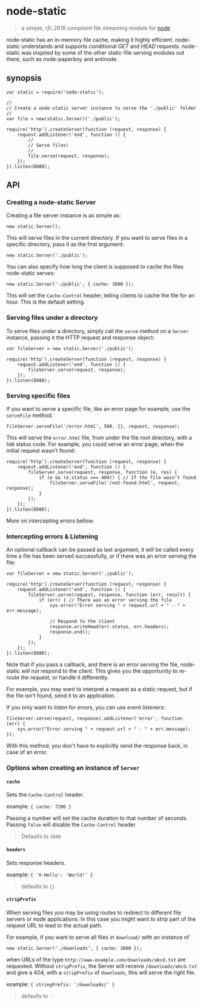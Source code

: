 node-static
===========

> a simple, *rfc 2616 compliant* file streaming module for [node](http://nodejs.org)

node-static has an in-memory file cache, making it highly efficient.
node-static understands and supports *conditional GET* and *HEAD* requests.
node-static was inspired by some of the other static-file serving modules out there,
such as node-paperboy and antinode.

synopsis
--------

    var static = require('node-static');

    //
    // Create a node-static server instance to serve the './public' folder
    //
    var file = new(static.Server)('./public');

    require('http').createServer(function (request, response) {
        request.addListener('end', function () {
            //
            // Serve files!
            //
            file.serve(request, response);
        });
    }).listen(8080);

API
---

### Creating a node-static Server #

Creating a file server instance is as simple as:

    new static.Server();

This will serve files in the current directory. If you want to serve files in a specific
directory, pass it as the first argument:

    new static.Server('./public');

You can also specify how long the client is supposed to cache the files node-static serves:

    new static.Server('./public', { cache: 3600 });

This will set the `Cache-Control` header, telling clients to cache the file for an hour.
This is the default setting.

### Serving files under a directory #

To serve files under a directory, simply call the `serve` method on a `Server` instance, passing it
the HTTP request and response object:

    var fileServer = new static.Server('./public');

    require('http').createServer(function (request, response) {
        request.addListener('end', function () {
            fileServer.serve(request, response);
        });
    }).listen(8080);

### Serving specific files #

If you want to serve a specific file, like an error page for example, use the `serveFile` method:

    fileServer.serveFile('/error.html', 500, {}, request, response);

This will serve the `error.html` file, from under the file root directory, with a `500` status code.
For example, you could serve an error page, when the initial request wasn't found:

    require('http').createServer(function (request, response) {
        request.addListener('end', function () {
            fileServer.serve(request, response, function (e, res) {
                if (e && (e.status === 404)) { // If the file wasn't found
                    fileServer.serveFile('/not-found.html', request, response);
                }
            });
        });
    }).listen(8080);

More on intercepting errors bellow.

### Intercepting errors & Listening #

An optional callback can be passed as last argument, it will be called every time a file
has been served successfully, or if there was an error serving the file:

    var fileServer = new static.Server('./public');

    require('http').createServer(function (request, response) {
        request.addListener('end', function () {
            fileServer.serve(request, response, function (err, result) {
                if (err) { // There was an error serving the file
                    sys.error("Error serving " + request.url + " - " + err.message);

                    // Respond to the client
                    response.writeHead(err.status, err.headers);
                    response.end();
                }
            });
        });
    }).listen(8080);

Note that if you pass a callback, and there is an error serving the file, node-static
*will not* respond to the client. This gives you the opportunity to re-route the request,
or handle it differently.

For example, you may want to interpret a request as a static request, but if the file isn't found,
send it to an application.

If you only want to *listen* for errors, you can use *event listeners*:

    fileServer.serve(request, response).addListener('error', function (err) {
        sys.error("Error serving " + request.url + " - " + err.message);
    });

With this method, you don't have to explicitly send the response back, in case of an error.

### Options when creating an instance of `Server` #

#### `cache` #

Sets the `Cache-Control` header.

example: `{ cache: 7200 }`

Passing a number will set the cache duration to that number of seconds.
Passing `false` will disable the `Cache-Control` header.

> Defaults to `3600`

#### `headers` #

Sets response headers.

example: `{ 'X-Hello': 'World!' }`

> defaults to `{}`

#### `stripPrefix` #

When serving files you may be using routes to redirect to different file
servers or node applications. In this case you might want to strip part
of the request URL to lead to the actual path.

For example, if you want to serve all files in `download/` with an instance
of

    new static.Server('./downloads', { cache: 3600 });

when URLs of the type `http://www.example.com/downloads/abcd.txt` are
requested. Without `stripPrefix`, the Server will receive `/downloads/abcd.txt`
and give a 404, with a `stripPrefix` of `downloads`, this will serve the right
file.

example: `{ stringPrefix: '/downloads/' }`

> defaults to `''`

